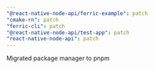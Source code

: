 ```yaml
---
"@react-native-node-api/ferric-example": patch
"cmake-rn": patch
"ferric-cli": patch
"@react-native-node-api/test-app": patch
"react-native-node-api": patch
---
```


Migrated package manager to pnpm

